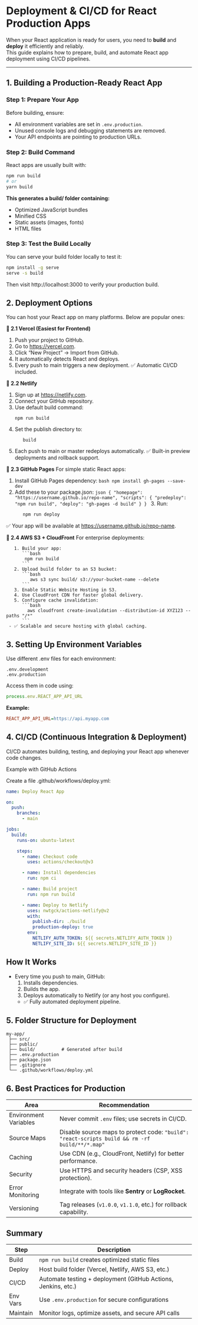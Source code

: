 # Deployment & CI/CD for React Production Apps

When your React application is ready for users, you need to **build** and **deploy** it efficiently and reliably.  
This guide explains how to prepare, build, and automate React app deployment using CI/CD pipelines.

---

##  1. Building a Production-Ready React App

### Step 1: Prepare Your App
Before building, ensure:
- All environment variables are set in `.env.production`.
- Unused console logs and debugging statements are removed.
- Your API endpoints are pointing to production URLs.

### Step 2: Build Command
React apps are usually built with:
```bash
npm run build
# or
yarn build
```
**This generates a build/ folder containing:**
  - Optimized JavaScript bundles
  - Minified CSS
  - Static assets (images, fonts)
  - HTML files

### Step 3: Test the Build Locally

You can serve your build folder locally to test it:
```bash
npm install -g serve
serve -s build
```
Then visit http://localhost:3000 to verify your production build.

## 2. Deployment Options

You can host your React app on many platforms. Below are popular ones:

**🔹 2.1 Vercel (Easiest for Frontend)**
  1. Push your project to GitHub.
  2. Go to https://vercel.com.
  3. Click “New Project” → Import from GitHub.
  4. It automatically detects React and deploys.
  5. Every push to main triggers a new deployment.
✅ Automatic CI/CD included.

**🔹 2.2 Netlify**
  1. Sign up at https://netlify.com.
  2. Connect your GitHub repository.
  3. Use default build command:
     ```arduino
     npm run build
     ```
  4. Set the publish directory to:
     ```nginx
        build
     ```
  5. Each push to main or master redeploys automatically.
  ✅ Built-in preview deployments and rollback support.

  **🔹 2.3 GitHub Pages**
  For simple static React apps:
   1. Install GitHub Pages dependency:
    ```bash
      npm install gh-pages --save-dev
    ```
   2. Add these to your package.json:
    ```json
      {
       "homepage": "https://username.github.io/repo-name",
       "scripts": {
         "predeploy": "npm run build",
         "deploy": "gh-pages -d build"
         }
      }
    ```
    3. Run:
      ```bash
         npm run deploy
       ```
   ✅ Your app will be available at https://username.github.io/repo-name.

  **🔹 2.4 AWS S3 + CloudFront** For enterprise deployments:

       1. Build your app:
          ```bash
           npm run build 
          ```
       2. Upload build folder to an S3 bucket:
          ```bash
             aws s3 sync build/ s3://your-bucket-name --delete
          ```
       3. Enable Static Website Hosting in S3.
       4. Use CloudFront CDN for faster global delivery.
       5. Configure cache invalidation:
          ```bash
            aws cloudfront create-invalidation --distribution-id XYZ123 --paths "/*"
          ```
     - ✅ Scalable and secure hosting with global caching.

## 3. Setting Up Environment Variables

Use different .env files for each environment:
```env
.env.development
.env.production
```
Access them in code using:
```js
process.env.REACT_APP_API_URL
```
**Example:**
```ini
REACT_APP_API_URL=https://api.myapp.com
```

## 4. CI/CD (Continuous Integration & Deployment)

CI/CD automates building, testing, and deploying your React app whenever code changes.

Example with GitHub Actions

Create a file .github/workflows/deploy.yml:
```yaml
name: Deploy React App

on:
  push:
    branches:
      - main

jobs:
  build:
    runs-on: ubuntu-latest

    steps:
      - name: Checkout code
        uses: actions/checkout@v3

      - name: Install dependencies
        run: npm ci

      - name: Build project
        run: npm run build

      - name: Deploy to Netlify
        uses: nwtgck/actions-netlify@v2
        with:
          publish-dir: ./build
          production-deploy: true
        env:
          NETLIFY_AUTH_TOKEN: ${{ secrets.NETLIFY_AUTH_TOKEN }}
          NETLIFY_SITE_ID: ${{ secrets.NETLIFY_SITE_ID }}
```

## How It Works
  - Every time you push to main, GitHub:
     1. Installs dependencies.
     2. Builds the app.
     3. Deploys automatically to Netlify (or any host you configure).
     - ✅ Fully automated deployment pipeline.
 
## 5. Folder Structure for Deployment
```pgsql
my-app/
 ├── src/
 ├── public/
 ├── build/          # Generated after build
 ├── .env.production
 ├── package.json
 ├── .gitignore
 └── .github/workflows/deploy.yml
```

## 6. Best Practices for Production
| Area                  | Recommendation                                                                                 |
| --------------------- | ---------------------------------------------------------------------------------------------- |
| Environment Variables | Never commit `.env` files; use secrets in CI/CD.                                               |
| Source Maps           | Disable source maps to protect code: `"build": "react-scripts build && rm -rf build/**/*.map"` |
| Caching               | Use CDN (e.g., CloudFront, Netlify) for better performance.                                    |
| Security              | Use HTTPS and security headers (CSP, XSS protection).                                          |
| Error Monitoring      | Integrate with tools like **Sentry** or **LogRocket**.                                         |
| Versioning            | Tag releases (`v1.0.0`, `v1.1.0`, etc.) for rollback capability.                               |

## Summary
| Step        | Description                                                   |
| ----------- | ------------------------------------------------------------- |
|  Build   | `npm run build` creates optimized static files                |
|  Deploy   | Host build folder (Vercel, Netlify, AWS S3, etc.)             |
|  CI/CD    | Automate testing + deployment (GitHub Actions, Jenkins, etc.) |
|  Env Vars | Use `.env.production` for secure configurations               |
|  Maintain | Monitor logs, optimize assets, and secure API calls           |
